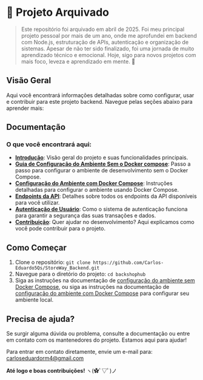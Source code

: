 # 🛑 Projeto Arquivado
> Este repositório foi arquivado em abril de 2025.
Foi meu principal projeto pessoal por mais de um ano, onde me aprofundei em backend com Node.js, estruturação de APIs, autenticação e organização de sistemas.
Apesar de não ter sido finalizado, foi uma jornada de muito aprendizado técnico e emocional.
Hoje, sigo para novos projetos com mais foco, leveza e aprendizado em mente. 🙏

## Visão Geral

Aqui você encontrará informações detalhadas sobre como configurar, usar e contribuir para este projeto backend. Navegue pelas seções abaixo para aprender mais:

## Documentação

### O que você encontrará aqui:

- **[Introdução](./Docs/introduction.md)**: Visão geral do projeto e suas funcionalidades principais.
- **[Guia de Configuração do Ambiente Sem o Docker compose](./Docs/enviromentConfig/defaultEnvironmentConfiguration.md)**: Passo a passo para configurar o ambiente de desenvolvimento sem o Docker Compose.
- **[Configuração do Ambiente com Docker Compose](./Docs/enviromentConfig/configWithDockerCompose.md)**: Instruções detalhadas para configurar o ambiente usando Docker Compose.
- **[Endpoints da API](./Docs/Endpoints.md)**: Detalhes sobre todos os endpoints da API disponíveis para você utilizar.
- **[Autenticação de Usuário](./Docs/authentication.md)**: Como o sistema de autenticação funciona para garantir a segurança das suas transações e dados.
- **[Contribuição](./Docs/contribution.md)**: Quer ajudar no desenvolvimento? Aqui explicamos como você pode contribuir para o projeto.

## Como Começar

1. Clone o repositório: `git clone https://github.com/Carlos-Eduardo5Qs/StoreWay_Backend.git`
2. Navegue para o diretório do projeto: `cd backshophub`
3. Siga as instruções na documentação de [configuração do ambiente sem Docker Compose](./Docs/enviromentConfig/defaultEnvironmentConfiguration.md), ou siga as instruções na documentação de [configuração do ambiente com Docker Compose](./Docs/enviromentConfig/configWithDockerCompose.md) para configurar seu ambiente local.

## Precisa de ajuda?

Se surgir alguma dúvida ou problema, consulte a documentação ou entre em contato com os mantenedores do projeto. Estamos aqui para ajudar!

Para entrar em contato diretamente, envie um e-mail para: carloseduardorm4@gmail.com

**Até logo e boas contribuições!** ヽ(✿ﾟ▽ﾟ)ノ
